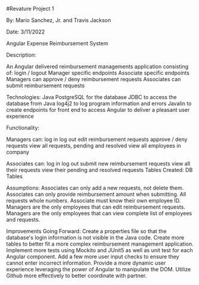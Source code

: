 #Revature Project 1

By: 
Mario Sanchez, Jr.
and
Travis Jackson

Date: 3/11/2022

Angular Expense Reimbursement System

Description:

An Angular delivered reimbursement managements application consisting of:
login / logout
Manager specific endpoints
Associate specific endpoints
Managers can approve / deny reimbursement requests
Associates can submit reimbursement requests

Technologies:
Java
PostgreSQL for the database
JDBC to access the database from Java
log4j2 to log program information and errors
Javalin to create endpoints for front end to access
Angular to deliver a pleasant user experience

Functionality:

Managers can:
log in
log out
edit reimbursement requests
approve / deny requests
view all requests, pending and resolved
view all employees in company

Associates can:
log in
log out
submit new reimbursement requests
view all their requests
view their pending and resolved requests
Tables Created:
DB Tables

Assumptions:
Associates can only add a new requests, not delete them.
Associates can only provide reimbursement amount when submitting.
All requests whole numbers.
Associate must know their own employee ID.
Managers are the only employees that can edit reimbursement requests.
Managers are the only employees that can view complete list of employees and requests.

Improvements Going Forward:
Create a properties file so that the database's login information is not visible in the Java code.
Create more tables to better fit a more complex reimbursement management application.
Implement more tests using Mockito and JUnit5 as well as unit test for each Angular component.
Add a few more user input checks to ensure they cannot enter incorrect information.
Provide a more dynamic user experience leveraging the power of Angular to manipulate the DOM.
Utilize Github more effectively to better coordinate with partner.
